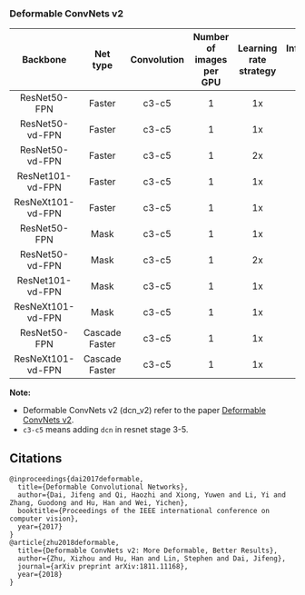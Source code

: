 ### Deformable ConvNets v2

| Backbone |  Net type | Convolution | Number of images per GPU | Learning rate strategy | Inference time (fps) | Box AP | Mask AP | Download | Config|
| :-------:| :--------:| :----------:| :----------------------: | :--------------------: | :------------------: | :----: | :-----: | :------: | :---: |
| ResNet50-FPN  | Faster | c3-c5 | 1 | 1x | - | 42.1 | - | [Model](https://paddledet.bj.bcebos.com/models/faster_rcnn_dcn_r50_fpn_1x_coco.pdparams) | [Config](https://github.com/PaddlePaddle/PaddleDetection/tree/release/2.3/configs/dcn/faster_rcnn_dcn_r50_fpn_1x_coco.yml) |
| ResNet50-vd-FPN | Faster | c3-c5 | 1 | 1x | - | 42.7 | - | [Model](https://paddledet.bj.bcebos.com/models/faster_rcnn_dcn_r50_vd_fpn_1x_coco.pdparams) | [Config](https://github.com/PaddlePaddle/PaddleDetection/tree/release/2.3/configs/dcn/faster_rcnn_dcn_r50_vd_fpn_1x_coco.yml) |
| ResNet50-vd-FPN | Faster | c3-c5 | 1 | 2x | - | 43.7 | - | [Model](https://paddledet.bj.bcebos.com/models/faster_rcnn_dcn_r50_vd_fpn_2x_coco.pdparams) | [Config](https://github.com/PaddlePaddle/PaddleDetection/tree/release/2.3/configs/dcn/faster_rcnn_dcn_r50_vd_fpn_2x_coco.yml) |
| ResNet101-vd-FPN     | Faster         | c3-c5   |    1      |   1x    |    -     |  45.1  |    -    | [Model](https://paddledet.bj.bcebos.com/models/faster_rcnn_dcn_r101_vd_fpn_1x_coco.pdparams) | [Config](https://github.com/PaddlePaddle/PaddleDetection/tree/release/2.3/configs/dcn/faster_rcnn_dcn_r101_vd_fpn_1x_coco.yml) |
| ResNeXt101-vd-FPN    | Faster         | c3-c5   |    1      |   1x    |    -     |  46.5  |    -    | [Model](https://paddledet.bj.bcebos.com/models/faster_rcnn_dcn_x101_vd_64x4d_fpn_1x_coco.pdparams) |[Config](https://github.com/PaddlePaddle/PaddleDetection/tree/release/2.3/configs/dcn/faster_rcnn_dcn_x101_vd_64x4d_fpn_1x_coco.yml) |
| ResNet50-FPN         | Mask           | c3-c5   |    1      |   1x    |    -     |  42.7  |   38.4   | [Model](https://paddledet.bj.bcebos.com/models/mask_rcnn_dcn_r50_fpn_1x_coco.pdparams) | [Config](https://github.com/PaddlePaddle/PaddleDetection/tree/release/2.3/configs/dcn/mask_rcnn_dcn_r50_fpn_1x_coco.yml) |
| ResNet50-vd-FPN      | Mask           | c3-c5   |    1      |   2x    |    -     |  44.6  |  39.8   | [Model](https://paddledet.bj.bcebos.com/models/mask_rcnn_dcn_r50_vd_fpn_2x_coco.pdparams) | [Config](https://github.com/PaddlePaddle/PaddleDetection/tree/release/2.3/configs/dcn/mask_rcnn_dcn_r50_vd_fpn_2x_coco.yml) |
| ResNet101-vd-FPN     | Mask           | c3-c5   |    1      |   1x    |    -     |  45.6 |  40.6  | [Model](https://paddledet.bj.bcebos.com/models/mask_rcnn_dcn_r101_vd_fpn_1x_coco.pdparams) | [Config](https://github.com/PaddlePaddle/PaddleDetection/tree/release/2.3/configs/dcn/mask_rcnn_dcn_r101_vd_fpn_1x_coco.yml) |
| ResNeXt101-vd-FPN    | Mask           | c3-c5   |    1      |   1x    |     -    |  47.3 |  42.0  | [Model](https://paddledet.bj.bcebos.com/models/mask_rcnn_dcn_x101_vd_64x4d_fpn_1x_coco.pdparams) | [Config](https://github.com/PaddlePaddle/PaddleDetection/tree/release/2.3/configs/dcn/mask_rcnn_dcn_x101_vd_64x4d_fpn_1x_coco.yml) |
| ResNet50-FPN         | Cascade Faster | c3-c5 |    1   |   1x    |  -   |  42.1  |    -    | [Model](https://paddledet.bj.bcebos.com/models/cascade_rcnn_dcn_r50_fpn_1x_coco.pdparams) | [Config](https://github.com/PaddlePaddle/PaddleDetection/tree/release/2.3/configs/dcn/cascade_rcnn_dcn_r50_fpn_1x_coco.yml) |
| ResNeXt101-vd-FPN    | Cascade Faster | c3-c5 |    1   |   1x    |    -   | 48.8 |  -  | [Model](https://paddledet.bj.bcebos.com/models/cascade_rcnn_dcn_x101_vd_64x4d_fpn_1x_coco.pdparams) | [Config](https://github.com/PaddlePaddle/PaddleDetection/tree/release/2.3/configs/dcn/cascade_rcnn_dcn_x101_vd_64x4d_fpn_1x_coco.yml) |


**Note:**

- Deformable ConvNets v2 (dcn_v2) refer to the paper [Deformable ConvNets v2](https://arxiv.org/abs/1811.11168).
- `c3-c5` means adding `dcn` in resnet stage 3-5.

## Citations
```
@inproceedings{dai2017deformable,
  title={Deformable Convolutional Networks},
  author={Dai, Jifeng and Qi, Haozhi and Xiong, Yuwen and Li, Yi and Zhang, Guodong and Hu, Han and Wei, Yichen},
  booktitle={Proceedings of the IEEE international conference on computer vision},
  year={2017}
}
@article{zhu2018deformable,
  title={Deformable ConvNets v2: More Deformable, Better Results},
  author={Zhu, Xizhou and Hu, Han and Lin, Stephen and Dai, Jifeng},
  journal={arXiv preprint arXiv:1811.11168},
  year={2018}
}
```

